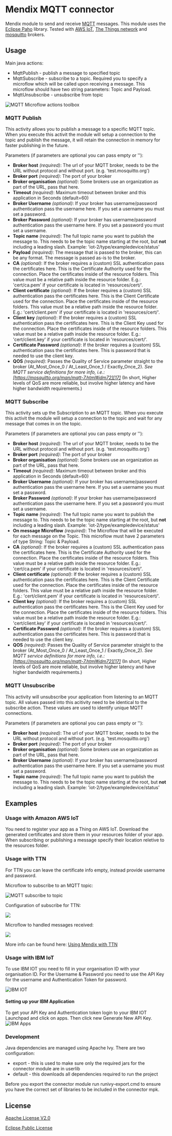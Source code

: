 # Mendix MQTT connector

Mendix module to send and receive [MQTT][1] messages. This module uses the [Eclipse Paho][3] library. 
Tested with [AWS IoT][5], [The Things network][4] and [mosquitto][2] brokers.

## Usage

Main java actions:

 * MqttPublish - publish a message to specified topic
 * MqttSubscribe - subscribe to a topic. Required you to specify a microflow which will be called upon receiving
   a message. This microflow should have two string parameters: Topic and Payload.
 * MqttUnsubscribe - unsubscribe from topic

  ![MQTT Microflow actions toolbox][9]


### MQTT Publish
This activity allows you to publish a message to a specific MQTT topic. When you execute this activit the module will setup a connection to the topic and publish the message, it will retain the connection in memory for faster publishing in the future.  

Parameters (if parameters are optional you can pass empty or ''):

* **Broker host** *(required)*: The url of your MQTT broker, needs to be the URL without protocol and without port. (e.g. 'test.mosquitto.org')
* **Broker port** *(required)*: The port of your broker 
* **Broker organisation** *(optional)*: Some brokers use an organization as part of the URL, pass that here.
* **Timeout** *(required)*: Maximum timeout between broker and this application in Seconds (default=60)
* **Broker Username** *(optional)*: If your broker has username/password authentication pass the username here. If you set a username you must set a password. 
* **Broker Password** *(optional)*: If your broker has username/password authentication pass the username here. If you set a password you must set a username.
* **Topic name** *(required)*: The full topic name you want to publish the message to. This needs to be the topic name starting at the root, but **not** including a leading slash. Example: 'iot-2/type/exampledevice/status'
* **Payload** *(required)*: The message that is passed to the broker, this can be any format. The message is passed as-is to the broker. 
* **CA** *(optional)*: If the broker requires a (custom) SSL authentication pass the certificates here. This is the Certificate Authority used for the connection. Place the certificates inside of the resource folders. This value must be a relative path inside the resource folder. E.g.:   'cert/ca.pem' if your certificate is located in 'resources/cert/'.  
* **Client certificate** *(optional)*: If the broker requires a (custom) SSL authentication pass the certificates here. This is the Client Certificate used for the connection. Place the certificates inside of the resource folders. This value must be a relative path inside the resource folder. E.g.:   'cert/client.pem' if your certificate is located in 'resources/cert/'.
* **Client key** *(optional)*: If the broker requires a (custom) SSL authentication pass the certificates here. This is the Client Key used for the connection. Place the certificates inside of the resource folders. This value must be a relative path inside the resource folder. E.g.:   'cert/client.key' if your certificate is located in 'resources/cert/'.
* **Certificate Password** *(optional)*: If the broker requires a (custom) SSL authentication pass the certificates here. This is password that is needed to use the client key. 
* **QOS** *(required)*: Passes the Quality of Service parameter straight to the broker (At_Most_Once_0 / At_Least_Once_1 / Exactly_Once_2). *See MQTT service definitions for more info, i.e.: [https://mosquitto.org/man/mqtt-7.html#idm72][17]* (In short, Higher levels of QoS are more reliable, but involve higher latency and have higher bandwidth requirements.)


### MQTT Subscribe
This activity sets up the Subscription to an MQTT topic. When you execute this activit the module will setup a connection to the topic and wait for any message that comes in on the topic.  

Parameters (if parameters are optional you can pass empty or ''):

* **Broker host** *(required)*: The url of your MQTT broker, needs to be the URL without protocol and without port. (e.g. 'test.mosquitto.org')
* **Broker port** *(required)*: The port of your broker 
* **Broker organisation** *(optional)*: Some brokers use an organization as part of the URL, pass that here.
* **Timeout** *(required)*: Maximum timeout between broker and this application in Seconds (default=60)
* **Broker Username** *(optional)*: If your broker has username/password authentication pass the username here. If you set a username you must set a password. 
* **Broker Password** *(optional)*: If your broker has username/password authentication pass the username here. If you set a password you must set a username.
* **Topic name** *(required)*: The full topic name you want to publish the message to. This needs to be the topic name starting at the root, but **not** including a leading slash. Example: 'iot-2/type/exampledevice/status'
* **On message Microflow** *(required)*: The Microflow that will be executed for each message on the Topic. This microflow must have 2 parameters of type String: Topic & Payload.  
* **CA** *(optional)*: If the broker requires a (custom) SSL authentication pass the certificates here. This is the Certificate Authority used for the connection. Place the certificates inside of the resource folders. This value must be a relative path inside the resource folder. E.g.:   'cert/ca.pem' if your certificate is located in 'resources/cert/'.  
* **Client certificate** *(optional)*: If the broker requires a (custom) SSL authentication pass the certificates here. This is the Client Certificate used for the connection. Place the certificates inside of the resource folders. This value must be a relative path inside the resource folder. E.g.:   'cert/client.pem' if your certificate is located in 'resources/cert/'.
* **Client key** *(optional)*: If the broker requires a (custom) SSL authentication pass the certificates here. This is the Client Key used for the connection. Place the certificates inside of the resource folders. This value must be a relative path inside the resource folder. E.g.:   'cert/client.key' if your certificate is located in 'resources/cert/'.
* **Certificate Password** *(optional)*: If the broker requires a (custom) SSL authentication pass the certificates here. This is password that is needed to use the client key. 
* **QOS** *(required)*: Passes the Quality of Service parameter straight to the broker (At_Most_Once_0 / At_Least_Once_1 / Exactly_Once_2). *See MQTT service definitions for more info, i.e.: [https://mosquitto.org/man/mqtt-7.html#idm72][17]* (In short, Higher levels of QoS are more reliable, but involve higher latency and have higher bandwidth requirements.)



### MQTT Unsubscribe
This activity will unsubscribe your application from listening to an MQTT topic. All values passed into this acitivity need to be identical to the subscribe action. These values are used to identify unique MQTT connections.

Parameters (if parameters are optional you can pass empty or ''):


* **Broker host** *(required)*: The url of your MQTT broker, needs to be the URL without protocol and without port. (e.g. 'test.mosquitto.org')
* **Broker port** *(required)*: The port of your broker 
* **Broker organisation** *(optional)*: Some brokers use an organization as part of the URL, pass that here.
* **Broker Username** *(optional)*: If your broker has username/password authentication pass the username here. If you set a username you must set a password. 
* **Topic name** *(required)*: The full topic name you want to publish the message to. This needs to be the topic name starting at the root, but **not** including a leading slash. Example: 'iot-2/type/exampledevice/status'



## Examples

### Usage with Amazon AWS IoT
 
You need to register your app as a Thing on AWS IoT. Download the generated certificates and store them in your resources 
folder of your app. When subscribing or publishing a message specify their location reletive to the resources folder.

### Usage with TTN

For TTN you can leave the certificate info empty, instead provide username and password.

Microflow to subscribe to an MQTT topic:

 ![MQTT subscribe to topic][10]

Configuration of subscribe for TTN:

 ![][11]

Microflow to handled messages received:

 ![][12]

More info can be found here: [Using Mendix with TTN][14]

### Usage with IBM IoT
To use IBM IOT you need to fill in your organisation ID with your organisation ID. For the Username & Password you need to use the API Key for the username and Authentication Token for password.

 ![IBM IOT][15]

#### Setting up your IBM Application
To get your API Key and Authentication token login to your IBM IOT Launchpad and click on apps. Then click new Generate New API Key.
 ![IBM Apps][16]

### Development

Java dependencies are managed using Apache Ivy. There are two configuration:
* export - this is used to make sure only the required jars for the connector module are in userlib
* default - this downloads all dependencies required to run the project

Before you export the connector module run runivy-export.cmd to ensure you have the correct set of libraries to be
included in the connector mpk.

## License

 [Apache License V2.0][13]
 
 [Eclipse Public License][18]
   
 [1]: http://mqtt.org/
 [2]: http://mosquitto.org/
 [3]: http://www.eclipse.org/paho/
 [4]: http://thethingsnetwork.org/
 [5]: https://aws.amazon.com/iot/
 [6]: https://staging.thethingsnetwork.org/wiki/Backend/Connect/Application
 [7]: https://staging.thethingsnetwork.org/wiki/Backend/Security
 [8]: https://staging.thethingsnetwork.org/wiki/Backend/ttnctl/QuickStart
 [9]: docs/images/mqtt-toolbox.png
 [10]: docs/images/ttn-subscribe.png
 [11]: docs/images/ttn-subscribe-details.png
 [12]: docs/images/ttn-callback-microflow.png
 [13]: license.txt
 [14]: docs/blogpost-ttn-mqtt-mendix.md
 [15]: docs/images/IBM.png
 [16]: docs/images/IBMApps.png
 [17]: https://mosquitto.org/man/mqtt-7.html#idm72
 [18]: https://www.eclipse.org/legal/epl-2.0/